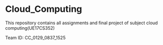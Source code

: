 # Cloud_Computing
This repository contains all assignments and final project of subject cloud computing(UE17CS352)

Team ID: CC_0129_0837_1525
